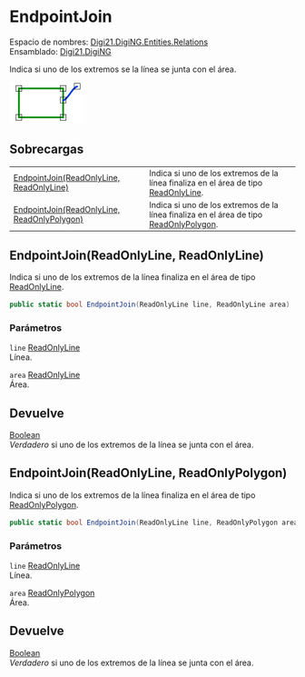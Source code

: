 # EndpointJoin

Espacio de nombres: [Digi21.DigiNG.Entities.Relations](../../../)  
Ensamblado: [Digi21.DigiNG](../../../../)

Indica si uno de los extremos se la línea se junta con el área.

![Extremo de la l&#xED;nea se junta con el &#xE1;rea](../../../../../../../../../.gitbook/assets/lineaareacoincidentes.png)

## Sobrecargas

|  |  |
| :--- | :--- |
| [EndpointJoin\(ReadOnlyLine, ReadOnlyLine\)](endpointjoin.md#endpointjoin-readonlyline-readonlyline) | Indica si uno de los extremos de la línea finaliza en el área de tipo [ReadOnlyLine](../../../../digi21.diging.entities/clases/readonlyline/). |
| [EndpointJoin\(ReadOnlyLine, ReadOnlyPolygon\)](endpointjoin.md#endpointjoin-readonlyline-readonlypolygon) | Indica si uno de los extremos de la línea finaliza en el área de tipo [ReadOnlyPolygon](../../../../digi21.diging.entities/clases/readonlypolygon/). |

## EndpointJoin\(ReadOnlyLine, ReadOnlyLine\)

Indica si uno de los extremos de la línea finaliza en el área de tipo [ReadOnlyLine](../../../../digi21.diging.entities/clases/readonlyline/).

```csharp
public static bool EndpointJoin(ReadOnlyLine line, ReadOnlyLine area)
```

### Parámetros

`line` [ReadOnlyLine](../../../../digi21.diging.entities/clases/readonlyline/)  
Línea.

`area` [ReadOnlyLine](../../../../digi21.diging.entities/clases/readonlyline/)  
Área.

## Devuelve

[Boolean](https://docs.microsoft.com/en-us/dotnet/api/system.boolean?view=net-5.0)  
_Verdadero_ si uno de los extremos de la línea se junta con el área.

## EndpointJoin\(ReadOnlyLine, ReadOnlyPolygon\)

Indica si uno de los extremos de la línea finaliza en el área de tipo [ReadOnlyPolygon](../../../../digi21.diging.entities/clases/readonlypolygon/).

```csharp
public static bool EndpointJoin(ReadOnlyLine line, ReadOnlyPolygon area)
```

### Parámetros

`line` [ReadOnlyLine](../../../../digi21.diging.entities/clases/readonlyline/)  
Línea.

`area` [ReadOnlyPolygon](../../../../digi21.diging.entities/clases/readonlypolygon/)  
Área.

## Devuelve

[Boolean](https://docs.microsoft.com/en-us/dotnet/api/system.boolean?view=net-5.0)  
_Verdadero_ si uno de los extremos de la línea se junta con el área.

